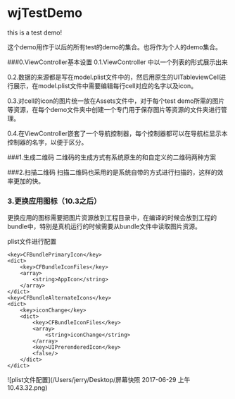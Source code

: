 # wjTestDemo
this is a test demo!

这个demo用作于以后的所有test的demo的集合。也将作为个人的demo集合。

###0.ViewController基本设置
0.1.ViewController 中以一个列表的形式展示出来

0.2.数据的来源都是写在model.plist文件中的，然后用原生的UITableviewCell进行展示，在model.plist文件中需要编辑每行cell对应的名字以及icon。

0.3.对cell的icon的图片统一放在Assets文件中，对于每个test demo所需的图片等资源，在每个demo文件夹中创建一个专门用于保存图片等资源的文件夹进行管理。

0.4.在ViewController嵌套了一个导航控制器，每个控制器都可以在导航栏显示本控制器的名字，以便于区分。

###1.生成二维码
二维码的生成方式有系统原生的和自定义的二维码两种方案

###2.扫描二维码
扫描二维码也采用的是系统自带的方式进行扫描的，这样的效率更加的快。

### 3.更换应用图标（10.3之后）

更换应用的图标需要把图片资源放到工程目录中，在编译的时候会放到工程的bundle中，特别是真机运行的时候需要从bundle文件中读取图片资源。

plist文件进行配置

	<key>CFBundlePrimaryIcon</key>
	<dict>
		<key>CFBundleIconFiles</key>
		<array>
			<string>AppIcon</string>
		</array>
	</dict>
	<key>CFBundleAlternateIcons</key>
	<dict>
		<key>iconChange</key>
		<dict>
			<key>CFBundleIconFiles</key>
			<array>
				<string>iconChange</string>
			</array>
			<key>UIPrerenderedIcon</key>
			<false/>
		</dict>
	</dict>
![plist文件配置](/Users/jerry/Desktop/屏幕快照 2017-06-29 上午10.43.32.png)